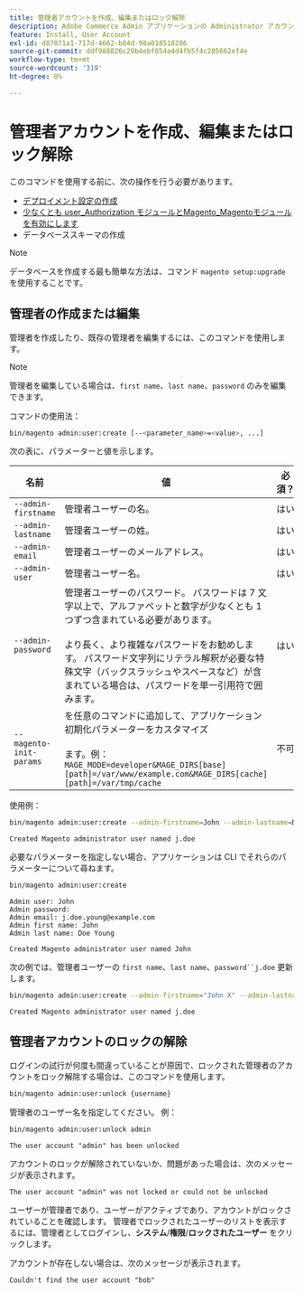 ```yaml
---
title: 管理者アカウントを作成、編集またはロック解除
description: Adobe Commerce Admin アプリケーションの Administrator アカウントを管理するには、次の手順に従います。
feature: Install, User Account
exl-id: d87871a1-717d-4662-b84d-98a018518286
source-git-commit: ddf988826c29b4ebf054a4d4fb5f4c285662ef4e
workflow-type: tm+mt
source-wordcount: '319'
ht-degree: 0%

---
```


# 管理者アカウントを作成、編集またはロック解除

このコマンドを使用する前に、次の操作を行う必要があります。

- [デプロイメント設定の作成](deployment.md)
- [少なくとも user_Authorization モジュールとMagento_Magentoモジュールを有効にします](manage-modules.md)
- データベーススキーマの作成

>[!NOTE]
>
>データベースを作成する最も簡単な方法は、コマンド `magento setup:upgrade` を使用することです。

## 管理者の作成または編集

管理者を作成したり、既存の管理者を編集するには、このコマンドを使用します。

>[!NOTE]
>
>管理者を編集している場合は、`first name`、`last name`、`password` のみを編集できます。

コマンドの使用法：

```bash
bin/magento admin:user:create [--<parameter_name>=<value>, ...]
```

次の表に、パラメーターと値を示します。

| 名前 | 値 | 必須？ |
|--- |--- |--- |
| `--admin-firstname` | 管理者ユーザーの名。 | はい |
| `--admin-lastname` | 管理者ユーザーの姓。 | はい |
| `--admin-email` | 管理者ユーザーのメールアドレス。 | はい |
| `--admin-user` | 管理者ユーザー名。 | はい |
| `--admin-password` | 管理者ユーザーのパスワード。 パスワードは 7 文字以上で、アルファベットと数字が少なくとも 1 つずつ含まれている必要があります。 <br><br> より長く、より複雑なパスワードをお勧めします。 パスワード文字列にリテラル解釈が必要な特殊文字（バックスラッシュやスペースなど）が含まれている場合は、パスワードを単一引用符で囲みます。 | はい |
| `--magento-init-params` | を任意のコマンドに追加して、アプリケーション初期化パラメーターをカスタマイズ <br/><br/> ます。例：`MAGE_MODE=developer&MAGE_DIRS[base][path]=/var/www/example.com&MAGE_DIRS[cache][path]=/var/tmp/cache` | 不可 |

使用例：

```bash
bin/magento admin:user:create --admin-firstname=John --admin-lastname=Doe --admin-email=j.doe@example.com --admin-user=j.doe --admin-password=A0b9%t3g
```

```terminal
Created Magento administrator user named j.doe
```

必要なパラメーターを指定しない場合、アプリケーションは CLI でそれらのパラメーターについて尋ねます。

```bash
bin/magento admin:user:create
```

```terminal
Admin user: John
Admin password:
Admin email: j.doe.young@example.com
Admin first name: John
Admin last name: Doe Young
```

```terminal
Created Magento administrator user named John
```

次の例では、管理者ユーザーの `first name`、`last name`、`password``j.doe` 更新します。

```bash
bin/magento admin:user:create --admin-firstname="John X" --admin-lastname="Doe X" --admin-email=j.doe@example.com --admin-user=j.doe --admin-password=A1234567
```

```terminal
Created Magento administrator user named j.doe
```

## 管理者アカウントのロックの解除

ログインの試行が何度も間違っていることが原因で、ロックされた管理者のアカウントをロック解除する場合は、このコマンドを使用します。

```bash
bin/magento admin:user:unlock {username}
```

管理者のユーザー名を指定してください。 例：

```bash
bin/magento admin:user:unlock admin
```

```terminal
The user account "admin" has been unlocked
```

アカウントのロックが解除されていないか、問題があった場合は、次のメッセージが表示されます。

```terminal
The user account "admin" was not locked or could not be unlocked
```

ユーザーが管理者であり、ユーザーがアクティブであり、アカウントがロックされていることを確認します。 管理者でロックされたユーザーのリストを表示するには、管理者としてログインし、**システム**/**権限**/**ロックされたユーザー** をクリックします。

アカウントが存在しない場合は、次のメッセージが表示されます。

```terminal
Couldn't find the user account "bob"
```

